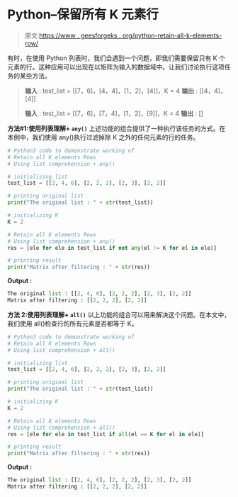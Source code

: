 # Python–保留所有 K 元素行

> 原文:[https://www . geesforgeks . org/python-retain-all-k-elements-row/](https://www.geeksforgeeks.org/python-retain-all-k-elements-rows/)

有时，在使用 Python 列表时，我们会遇到一个问题，即我们需要保留只有 K 个元素的行。这种应用可以出现在以矩阵为输入的数据域中。让我们讨论执行这项任务的某些方法。

> **输入** : test_list = [[7，6]，[4，4]，[1，2]，[4]]，K = 4
> **输出** : [[4，4]，[4]]
> 
> **输入** : test_list = [[7，6]，[7，4]，[1，2]，[9]]，K = 4
> **输出** : []

**方法#1:使用列表理解+ `any()`**
上述功能的组合提供了一种执行该任务的方式。在本例中，我们使用 any()执行过滤掉除 K 之外的任何元素的行的任务。

```py
# Python3 code to demonstrate working of 
# Retain all K elements Rows
# Using list comprehension + any()

# initializing list
test_list = [[2, 4, 6], [2, 2, 2], [2, 3], [2, 2]]

# printing original list 
print("The original list : " + str(test_list))

# initializing K 
K = 2

# Retain all K elements Rows
# Using list comprehension + any()
res = [ele for ele in test_list if not any(el != K for el in ele)]

# printing result 
print("Matrix after filtering : " + str(res))
```

**Output :**

```py
The original list : [[2, 4, 6], [2, 2, 2], [2, 3], [2, 2]]
Matrix after filtering : [[2, 2, 2], [2, 2]]

```

**方法 2:使用列表理解+ `all()`**
以上功能的组合可以用来解决这个问题。在本文中，我们使用 all()检查行的所有元素是否都等于 K。

```py
# Python3 code to demonstrate working of 
# Retain all K elements Rows
# Using list comprehension + all()

# initializing list
test_list = [[2, 4, 6], [2, 2, 2], [2, 3], [2, 2]]

# printing original list 
print("The original list : " + str(test_list))

# initializing K 
K = 2

# Retain all K elements Rows
# Using list comprehension + all()
res = [ele for ele in test_list if all(el == K for el in ele)]

# printing result 
print("Matrix after filtering : " + str(res))
```

**Output :**

```py
The original list : [[2, 4, 6], [2, 2, 2], [2, 3], [2, 2]]
Matrix after filtering : [[2, 2, 2], [2, 2]]

```